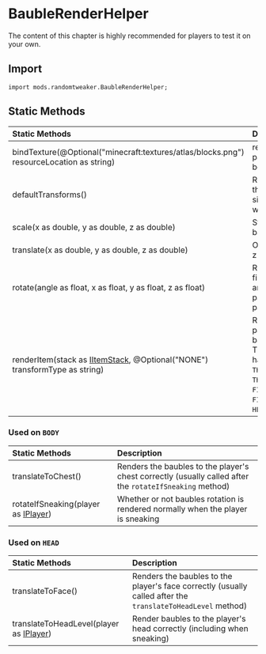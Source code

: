 # BaubleRenderHelper

The content of this chapter is highly recommended for players to test it on your own.

## Import

```zenscript
import mods.randomtweaker.BaubleRenderHelper;
```

## Static Methods

| Static Methods | Description |
| :------ | :------ |
| bindTexture(@Optional("minecraft:textures/atlas/blocks.png") resourceLocation as string) | resourceLocation is the path to the texture to be bound |
| defaultTransforms() | Reduce the rendering of the baubles to normal size (any rendering will work) |
| scale(x as double, y as double, z as double) | Stretch the scale of the baubles by x y z pixels|
| translate(x as double, y as double, z as double) | Offset the baubles by x y z pixels |
| rotate(angle as float, x as float, y as float, z as float) | Rotate the baubles, the first parameter is the angle, the next three parameters are angle * parameters |
| renderItem(stack as [IItemStack](https://docs.blamejared.com/1.12/en/Vanilla/Items/IItemStack/), @Optional("NONE") transformType as string) | Render items, The first parameter fills in the baubles to be rendered, The second parameter has the following `NONE`, `THIRD_PERSON_LEFT_HAND`, `THIRD_PERSON_RIGHT_HAND`, `FIRST_PERSON_LEFT_HAND`, `FIRST_PERSON_RIGHT_HAND`, `HEAD`, `GUI`, `GROUND`, `FIXED` |

### Used on `BODY`

| Static Methods | Description |
| :------ | :------ |
| translateToChest() | Renders the baubles to the player's chest correctly (usually called after the `rotateIfSneaking` method) |
| rotateIfSneaking(player as [IPlayer](https://docs.blamejared.com/1.12/en/Vanilla/Players/IPlayer/)) | Whether or not baubles rotation is rendered normally when the player is sneaking |

### Used on `HEAD`

| Static Methods | Description |
| :------ | :------ |
| translateToFace() | Renders the baubles to the player's face correctly (usually called after the `translateToHeadLevel` method) |
| translateToHeadLevel(player as [IPlayer](https://docs.blamejared.com/1.12/en/Vanilla/Players/IPlayer/)) | Render baubles to the player's head correctly (including when sneaking) |
